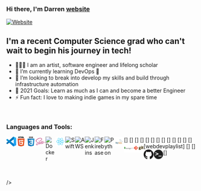 ### Hi there, I'm Darren [website]

[![Website](https://img.shields.io/website?label=codeSTACKr.com&style=for-the-badge&url=https://www.dfhdstudios.com/)](https://www.dfhdstudios.com/)


## I'm a recent Computer Science grad who can't wait to begin his journey in tech!

- 👨🏽‍💻 I am an artist, software engineer and lifelong scholar
- 🧠 I’m currently learning DevOps 🤣
- 🤖 I’m looking to break into develop my skills and build through infrastructure automation
- 🥅 2021 Goals: Learn as much as I can and become a better Engineer
- ⚡ Fun fact: I love to making indie games in my spare time


<br />

### Languages and Tools:

[<img align="left" alt="Visual Studio Code" width="26px" src="https://raw.githubusercontent.com/github/explore/80688e429a7d4ef2fca1e82350fe8e3517d3494d/topics/visual-studio-code/visual-studio-code.png" />]
[<img align="left" alt="HTML5" width="26px" src="https://raw.githubusercontent.com/github/explore/80688e429a7d4ef2fca1e82350fe8e3517d3494d/topics/html/html.png" />]
[<img align="left" alt="CSS3" width="26px" src="https://raw.githubusercontent.com/github/explore/80688e429a7d4ef2fca1e82350fe8e3517d3494d/topics/css/css.png" />]
[<img align="left" alt="Sass" width="26px" src="https://raw.githubusercontent.com/github/explore/80688e429a7d4ef2fca1e82350fe8e3517d3494d/topics/sass/sass.png" />]
[<img align="left" alt="Docker" width="26px" src="https://github.com/get-icon/geticon/blob/master/icons/docker-icon.svg" />]
[<img align="left" alt="React" width="26px" src="https://raw.githubusercontent.com/github/explore/80688e429a7d4ef2fca1e82350fe8e3517d3494d/topics/react/react.png" />]
[<img align="left" alt="Swift" width="26px" src="https://github.com/get-icon/geticon/blob/master/icons/swift.svg" />]
[<img align="left" alt="AWS" width="26px" src="https://github.com/get-icon/geticon/blob/master/icons/aws.svg" />]
[<img align="left" alt="Jenkins" width="26px" src="https://github.com/get-icon/geticon/blob/master/icons/jenkins.svg" />]
[<img align="left" alt="Firebase" width="26px" src="https://github.com/get-icon/geticon/blob/master/icons/firebase.svg" />]
[<img align="left" alt="Python" width="26px" src="https://github.com/get-icon/geticon/blob/master/icons/python.svg" />]
[<img align="left" alt="MySQL" width="26px" src="https://raw.githubusercontent.com/github/explore/80688e429a7d4ef2fca1e82350fe8e3517d3494d/topics/mysql/mysql.png" />]
[<img align="left" alt="MongoDB" width="26px" src="https://raw.githubusercontent.com/github/explore/80688e429a7d4ef2fca1e82350fe8e3517d3494d/topics/mongodb/mongodb.png" />][webdevplaylist]
[<img align="left" alt="Git" width="26px" src="https://raw.githubusercontent.com/github/explore/80688e429a7d4ef2fca1e82350fe8e3517d3494d/topics/git/git.png" />]
[<img align="left" alt="GitHub" width="26px" src="https://raw.githubusercontent.com/github/explore/78df643247d429f6cc873026c0622819ad797942/topics/github/github.png" />]
[<img align="left" alt="Terminal" width="26px" src="https://raw.githubusercontent.com/github/explore/80688e429a7d4ef2fca1e82350fe8e3517d3494d/topics/terminal/terminal.png" />]

<br />
<br />


 />

</details>

[website]: https://dfhdstudios.com
[linkedin]: https://www.linkedin.com/in/darrenffreeman/
